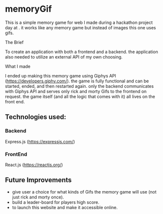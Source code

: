 # memoryGif

This is a simple memory game for web I made during a hackathon project day at </salt>.
it works like any memory game but instead of images this one uses gifs.

The Brief

To create an application with both a frontend and a backend.
the application also needed to utilize an external API of my own choosing.

What I made

I ended up making this memory game using Giphys API (https://developers.giphy.com/).
the game is fully functional and can be started, ended, and then restarted again.
only the backend communicates with Giphys API and serves only rick and morty Gifs to the frontend on request. the game itself (and all the logic that comes with it) all lives on the front end.

## Technologies used:

### Backend

Express.js
(https://expressjs.com/)

### FrontEnd

React.js
(https://reactjs.org/)

## Future Improvements

- give user a choice for what kinds of Gifs the memory game will use (not just rick and morty once).
- build a leader-board for players high score.
- to launch this website and make it accessible online.
